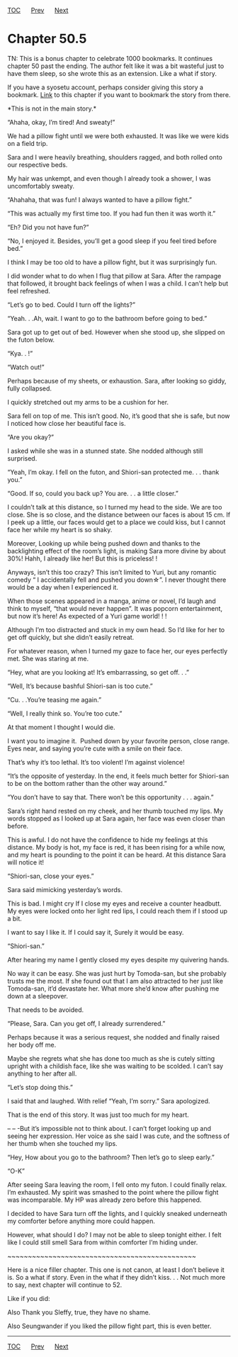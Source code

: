 [TOC](../readme.md)&nbsp;&nbsp;&nbsp;&nbsp;&nbsp;&nbsp;[Prev](0049_Chapter.md)&nbsp;&nbsp;&nbsp;&nbsp;&nbsp;&nbsp;[Next](0051_Chapter.md)



# Chapter 50.5

TN: This is a bonus chapter to celebrate 1000 bookmarks. It continues
chapter 50 past the ending. The author felt like it was a bit wasteful
just to have them sleep, so she wrote this as an extension. Like a what
if story.

If you have a syosetu account, perhaps consider giving this story a
bookmark. [Link](https://ncode.syosetu.com/n0307gl/52/) to this chapter
if you want to bookmark the story from there.

\*This is not in the main story.\*

“Ahaha, okay, I’m tired! And sweaty!”

We had a pillow fight until we were both exhausted. It was like we were
kids on a field trip.

Sara and I were heavily breathing, shoulders ragged, and both rolled
onto our respective beds.

My hair was unkempt, and even though I already took a shower, I was
uncomfortably sweaty.

“Ahahaha, that was fun! I always wanted to have a pillow fight.”

“This was actually my first time too. If you had fun then it was worth
it.”

“Eh? Did you not have fun?”

“No, I enjoyed it. Besides, you’ll get a good sleep if you feel tired
before bed.”

I think I may be too old to have a pillow fight, but it was surprisingly
fun.

I did wonder what to do when I flug that pillow at Sara. After the
rampage that followed, it brought back feelings of when I was a child. I
can’t help but feel refreshed.

“Let’s go to bed. Could I turn off the lights?”

“Yeah. . .Ah, wait. I want to go to the bathroom before going to bed.” 

Sara got up to get out of bed. However when she stood up, she slipped on
the futon below.

“Kya. . !”

“Watch out!”

Perhaps because of my sheets, or exhaustion. Sara, after looking so
giddy, fully collapsed.

I quickly stretched out my arms to be a cushion for her.

Sara fell on top of me. This isn’t good. No, it’s good that she is safe,
but now I noticed how close her beautiful face is.

“Are you okay?”

I asked while she was in a stunned state. She nodded although still
surprised.

“Yeah, I’m okay. I fell on the futon, and Shiori-san protected me. . .
thank you.”

“Good. If so, could you back up? You are. . . a little closer.”

I couldn’t talk at this distance, so I turned my head to the side. We
are too close. She is so close, and the distance between our faces is
about 15 cm. If I peek up a little, our faces would get to a place we
could kiss, but I cannot face her while my heart is so shaky.

Moreover, Looking up while being pushed down and thanks to the
backlighting effect of the room’s light, is making Sara more divine by
about 30%! Hahh, I already like her! But this is priceless! ! 

Anyways, isn’t this too crazy? This isn’t limited to Yuri, but any
romantic comedy “ I accidentally fell and pushed you down☆”. I never
thought there would be a day when I experienced it.

When those scenes appeared in a manga, anime or novel, I’d laugh and
think to myself, “that would never happen”. It was popcorn
entertainment, but now it’s here! As expected of a Yuri game world! ! !

Although I’m too distracted and stuck in my own head. So I’d like for
her to get off quickly, but she didn’t easily retreat.

For whatever reason, when I turned my gaze to face her, our eyes
perfectly met. She was staring at me.

“Hey, what are you looking at! It’s embarrassing, so get off. . .”

“Well, It’s because bashful Shiori-san is too cute.”

“Cu. . .You’re teasing me again.”

“Well, I really think so. You’re too cute.”

At that moment I thought I would die.

I want you to imagine it.  Pushed down by your favorite person, close
range. Eyes near, and saying you’re cute with a smile on their face.

That’s why it’s too lethal. It’s too violent! I’m against violence!

“It’s the opposite of yesterday. In the end, it feels much better for
Shiori-san to be on the bottom rather than the other way around.”

“You don’t have to say that. There won’t be this opportunity . . .
again.”

Sara’s right hand rested on my cheek, and her thumb touched my lips. My
words stopped as I looked up at Sara again, her face was even closer
than before.

This is awful. I do not have the confidence to hide my feelings at this
distance. My body is hot, my face is red, it has been rising for a while
now, and my heart is pounding to the point it can be heard. At this
distance Sara will notice it!

“Shiori-san, close your eyes.”

Sara said mimicking yesterday’s words.

This is bad. I might cry If I close my eyes and receive a counter
headbutt. My eyes were locked onto her light red lips, I could reach
them if I stood up a bit.

I want to say I like it. If I could say it, Surely it would be easy.

“Shiori-san.”

After hearing my name I gently closed my eyes despite my quivering
hands.

No way it can be easy. She was just hurt by Tomoda-san, but she probably
trusts me the most. If she found out that I am also attracted to her
just like Tomoda-san, it’d devastate her. What more she’d know after
pushing me down at a sleepover.

That needs to be avoided.

“Please, Sara. Can you get off, I already surrendered.”

Perhaps because it was a serious request, she nodded and finally raised
her body off me.

Maybe she regrets what she has done too much as she is cutely sitting
upright with a childish face, like she was waiting to be scolded. I
can’t say anything to her after all.

“Let’s stop doing this.”

I said that and laughed. With relief “Yeah, I’m sorry.” Sara apologized.

That is the end of this story. It was just too much for my heart.

– – -But it’s impossible not to think about. I can’t forget looking up
and seeing her expression. Her voice as she said I was cute, and the
softness of her thumb when she touched my lips.

“Hey, How about you go to the bathroom? Then let’s go to sleep early.”

“O-K”

After seeing Sara leaving the room, I fell onto my futon. I could
finally relax. I’m exhausted. My spirit was smashed to the point where
the pillow fight was incomparable. My HP was already zero before this
happened.

I decided to have Sara turn off the lights, and I quickly sneaked
underneath my comforter before anything more could happen.

However, what should I do? I may not be able to sleep tonight either. I
felt like I could still smell Sara from within comforter I’m hiding
under.

\~\~\~\~\~\~\~\~\~\~\~\~\~\~\~\~\~\~\~\~\~\~\~\~\~\~\~\~\~\~\~\~\~\~\~\~\~\~\~\~\~\~\~\~\~~

Here is a nice filler chapter. This one is not canon, at least I don’t
believe it is. So a what if story. Even in the what if they didn’t kiss.
. . Not much more to say, next chapter will continue to 52.

Like if you did:

Also Thank you Sleffy, true, they have no shame. 

Also Seungwander if you liked the pillow fight part, this is even
better.


---
[TOC](../readme.md)&nbsp;&nbsp;&nbsp;&nbsp;&nbsp;&nbsp;[Prev](0049_Chapter.md)&nbsp;&nbsp;&nbsp;&nbsp;&nbsp;&nbsp;[Next](0051_Chapter.md)

